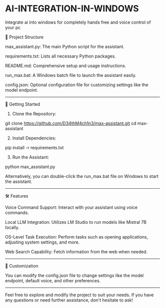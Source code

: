 # AI-INTEGRATION-IN-WINDOWS
Integrate ai into windows for completely hands free and voice control of your pc

📁 Project Structure

max_assistant.py: The main Python script for the assistant.

requirements.txt: Lists all necessary Python packages.

README.md: Comprehensive setup and usage instructions.

run_max.bat: A Windows batch file to launch the assistant easily.

config.json: Optional configuration file for customizing settings like the model endpoint. 



---

🚀 Getting Started

1. Clone the Repository:

git clone https://github.com/D34thM4ch1n3/max-assistant.git
cd max-assistant


2. Install Dependencies:

pip install -r requirements.txt


3. Run the Assistant:

python max_assistant.py

Alternatively, you can double-click the run_max.bat file on Windows to start the assistant.




---

🛠️ Features

Voice Command Support: Interact with your assistant using voice commands.

Local LLM Integration: Utilizes LM Studio to run models like Mistral 7B locally.

OS-Level Task Execution: Perform tasks such as opening applications, adjusting system settings, and more.

Web Search Capability: Fetch information from the web when needed. 



---

🔧 Customization

You can modify the config.json file to change settings like the model endpoint, default voice, and other preferences. 


---

Feel free to explore and modify the project to suit your needs. If you have any questions or need further assistance, don't hesitate to ask!
